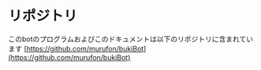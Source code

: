 # リポジトリ
このbotのプログラムおよびこのドキュメントは以下のリポジトリに含まれています
[https://github.com/murufon/bukiBot](https://github.com/murufon/bukiBot)
